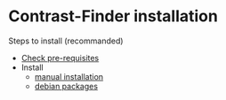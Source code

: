 # Contrast-Finder installation

Steps to install (recommanded)

* [Check pre-requisites](webapp_Pre-requisites.md)
* Install
  * [manual installation](webapp_Installation.md)
  * [debian packages](webapp_debian.package.md)
